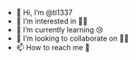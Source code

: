 - 👋 Hi, I’m @ti1337
- 👀 I’m interested in 🐱‍💻
- 🌱 I’m currently learning 😢
- 💞️ I’m looking to collaborate on 🐱‍👤
- 📫 How to reach me 📨

<!---
ti1337/ti1337 is a ✨ special ✨ repository because its `README.md` (this file) appears on your GitHub profile.
You can click the Preview link to take a look at your changes.
--->
